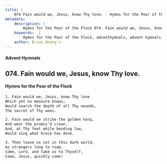 ```yaml
---
title: |
    074 Fain would we, Jesus, know Thy love. - Hymns for the Poor of the Flock
metadata:
    description: |
        Hymns for the Poor of the Flock 074. Fain would we, Jesus, know Thy love.. Fain would we, Jesus, know Thy love  Which yet no measure knows; Would search the depth of all Thy wounds,  The secret of Thy woes. 
    keywords:  |
        Hymns for the Poor of the Flock, adventhymnals, advent hymnals, Fain would we, Jesus, know Thy love., Fain would we, Jesus, know Thy love , 
    author: Brian Onang'o
---
```


#### Advent Hymnals
## 074. Fain would we, Jesus, know Thy love.
####  Hymns for the Poor of the Flock

```txt
1. Fain would we, Jesus, know Thy love 
Which yet no measure knows;
Would search the depth of all Thy wounds, 
The secret of Thy woes.

2. Fain would we strike the golden harp,
And wear the promis’d crown,
And, at Thy feet while bending low,
Would sing what Grace has done.

3. Then leave us not in this dark world,
As strangers long to roam,
Come, Lord, and take us to Thyself,
Come, Jesus, quickly come!
```